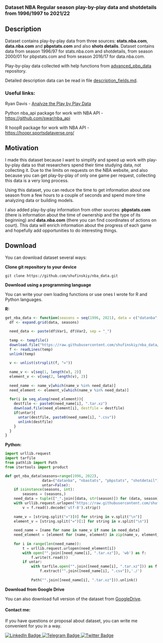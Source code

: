 ### Dataset NBA Regular season play-by-play data and shotdetails from 1996/1997 to 2021/22

## Description
Dataset contains play-by-play data from three sources: **stats.nba.com**, **data.nba.com** and **pbpstats.com** and also **shots details**.
Dataset contains data from season 1996/97 for stats.nba.com and shotdetails, from season 2000/01 for pbpstats.com and from season 2016/17 for data.nba.com.

Play-by-play data collected with help functions from [advanced_pbp_data](https://github.com/shufinskiy/advanced_pbp_data) repository.

Detailed description data can be read in file [description_fields.md](https://github.com/shufinskiy/nba_data/blob/main/description_fields.md).

### Useful links:
Ryan Davis - [Analyze the Play by Play Data](https://github.com/rd11490/NBA_Tutorials/tree/master/analyze_play_by_play)

Python nba_api package for work with NBA API - https://github.com/swar/nba_api

R hoopR package for work with NBA API - https://hoopr.sportsdataverse.org/

## Motivation

I made this dataset because I want to simplify and speed up work with play-by-play data so that researchers spend their time studying data, not collecting it. Due to the limits on requests on the NBA website, and also because you can get play-by-play of only one game per request, collecting this data is a very long process.

Using this dataset, you can reduce the time to get information about one season from a few hours to a couple of seconds and spend more time analyzing data or building models.

I also added play-by-play information from other sources: **pbpstats.com** (there is information about the time of ownership and the type of its beginning) and **data.nba.com** (there you can find coordinates of actions on court). This data will enrich information about the progress of each game and hopefully add opportunities to do interesting things.

## Download

You can download dataset several ways:

**Clone git repository to your device**
```
git clone https://github.com/shufinskiy/nba_data.git
```

**Download using a programming language**

You can write your own loading functions or use ones I wrote for R and Python languages.

**R:**
```r
get_nba_data <- function(seasons = seq(1996, 2021), data = c("datanba", "nbastats", "pbpstats", "shotdetail"), untar = FALSE){
  df <- expand.grid(data, seasons)
  
  need_data <- paste(df$Var1, df$Var2, sep = "_")
  
  temp <- tempfile()
  download.file("https://raw.githubusercontent.com/shufinskiy/nba_data/main/list_data.txt", temp)
  f <- readLines(temp)
  unlink(temp)
  
  v <- unlist(strsplit(f, "="))
  
  name_v <- v[seq(1, length(v), 2)]
  element_v <- v[seq(2, length(v), 2)]
  
  need_name <- name_v[which(name_v %in% need_data)]
  need_element <- element_v[which(name_v %in% need_data)]
  
  for(i in seq_along(need_element)){
    destfile <- paste0(need_name[i], ".tar.xz")
    download.file(need_element[i], destfile = destfile)
    if(untar){
      untar(destfile, paste0(need_name[i], ".csv"))
      unlink(destfile)
    }
  }  
}
```

**Python:**
```python
import urllib.request
import tarfile
from pathlib import Path
from itertools import product

def get_nba_data(seasons=range(1996, 2022), 
                 data=("datanba", "nbastats", "pbpstats", "shotdetail"),
                 untar=False):
    if isinstance(seasons, int):
        seasons = (seasons,)
    need_data = tuple(["_".join([data, str(season)]) for (data, season) in product(data, seasons)])
    with urllib.request.urlopen("https://raw.githubusercontent.com/shufinskiy/nba_data/main/list_data.txt") as f:
        v = f.read().decode('utf-8').strip()
    
    name_v = [string.split("=")[0] for string in v.split("\n")]
    element_v = [string.split("=")[1] for string in v.split("\n")]
    
    need_name = [name for name in name_v if name in need_data]
    need_element = [element for (name, element) in zip(name_v, element_v) if name in need_data]
    
    for i in range(len(need_name)):
        t = urllib.request.urlopen(need_element[i])
        with open("".join([need_name[i], ".tar.xz"]), 'wb') as f:
            f.write(t.read())
        if untar:
            with tarfile.open("".join([need_name[i], ".tar.xz"])) as f:
                f.extract("".join([need_name[i], ".csv"]),'./')
            
            Path("".join([need_name[i], ".tar.xz"])).unlink()
```

**Download from Google Drive**

You can also download full version of the dataset from [GoogleDrive](https://drive.google.com/file/d/1SqLZC_OlWkJyv4sJV3N8IpFZMTv9zvef/view?usp=sharing).

#### Contact me:

If you have questions or proposal about dataset, you can write me convenient for you in a way.

<div id="header" align="left">
  <div id="badges">
    <a href="https://www.linkedin.com/in/vladislav-shufinskiy/">
      <img src="https://img.shields.io/badge/LinkedIn-blue?style=for-the-badge&logo=linkedin&logoColor=white" alt="LinkedIn Badge"/>
    </a>
    <a href="https://t.me/brains14482">
      <img src="https://img.shields.io/badge/Telegram-blue?style=for-the-badge&logo=telegram&logoColor=white" alt="Telegram Badge"/>
    </a>
    <a href="https://twitter.com/vshufinskiy">
      <img src="https://img.shields.io/badge/Twitter-blue?style=for-the-badge&logo=twitter&logoColor=white" alt="Twitter Badge"/>
    </a>
  </div>
</div>
